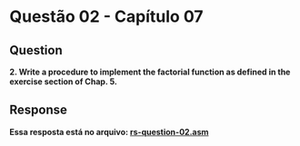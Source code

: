 # Questão 02 - Capítulo 07

## Question

**<p>2. Write a procedure to implement the factorial function as defined in the exercise
section of Chap. 5.</p>**

## Response

**Essa resposta está no arquivo: <a href="./rs-question-02.asm">rs-question-02.asm</a></p>**

